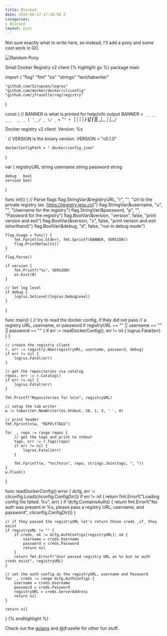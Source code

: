 ```yaml
---
title: Blocked
date: 2016-06-17 17:30:50 Z
categories:
- Blocked
layout: post
---
```


Not sure exactly what to write here, so instead, I'll add a pony and some cool work in GO.

![Random Pony](https://bukkit.service.drive-now.com/public/sayhello.png)
    
Small Docker Registry v2 client
{% highlight go %}
package main

import (
	"flag"
	"fmt"
	"os"
	"strings"
	"text/tabwriter"

	"github.com/Sirupsen/logrus"
	"github.com/docker/docker/cliconfig"
	"github.com/jfrazelle/reg/registry"
)

const (
	// BANNER is what is printed for help/info output
	BANNER = ` _ __ ___  __ _
| '__/ _ \/ _` + "`" + ` |
| | |  __/ (_| |
|_|  \___|\__, |
          |___/

 Docker registry v2 client.
 Version: %s

`
	// VERSION is the binary version.
	VERSION = "v0.1.0"

	dockerConfigPath = ".docker/config.json"
)

var (
	registryURL string
	username    string
	password    string

	debug   bool
	version bool
)

func init() {
	// Parse flags
	flag.StringVar(&registryURL, "r", "", "Url to the private registry (ex. https://registry.jess.co)")
	flag.StringVar(&username, "u", "", "Username for the registry")
	flag.StringVar(&password, "p", "", "Password for the registry")
	flag.BoolVar(&version, "version", false, "print version and exit")
	flag.BoolVar(&version, "v", false, "print version and exit (shorthand)")
	flag.BoolVar(&debug, "d", false, "run in debug mode")

	flag.Usage = func() {
		fmt.Fprint(os.Stderr, fmt.Sprintf(BANNER, VERSION))
		flag.PrintDefaults()
	}

	flag.Parse()

	if version {
		fmt.Printf("%s", VERSION)
		os.Exit(0)
	}

	// Set log level
	if debug {
		logrus.SetLevel(logrus.DebugLevel)
	}
}

func main() {
	// try to read the docker config, if they did not pass
	// a registry URL, username, or password
	if registryURL == "" || username == "" || password == "" {
		if err := readDockerConfig(); err != nil {
			logrus.Fatal(err)
		}
	}

	// create the registry client
	r, err := registry.New(registryURL, username, password, debug)
	if err != nil {
		logrus.Fatal(err)
	}

	// get the repositories via catalog
	repos, err := r.Catalog()
	if err != nil {
		logrus.Fatal(err)
	}

	fmt.Printf("Repositories for %s\n", registryURL)

	// setup the tab writer
	w := tabwriter.NewWriter(os.Stdout, 20, 1, 3, ' ', 0)

	// print header
	fmt.Fprintln(w, "REPO\tTAGS")

	for _, repo := range repos {
		// get the tags and print to stdout
		tags, err := r.Tags(repo)
		if err != nil {
			logrus.Fatal(err)
		}

		fmt.Fprintf(w, "%s\t%s\n", repo, strings.Join(tags, ", "))
	}
	w.Flush()
}

func readDockerConfig() error {
	dcfg, err := cliconfig.Load(cliconfig.ConfigDir())
	if err != nil {
		return fmt.Errorf("Loading config file failed: %v", err)
	}
	if !dcfg.ContainsAuth() {
		return fmt.Errorf("No auth was present in %s, please pass a registry URL, username, and password", cliconfig.ConfigDir())
	}

	// if they passed the registryURL let's return those creds _if_ they exist
	if registryURL != "" {
		if creds, ok := dcfg.AuthConfigs[registryURL]; ok {
			username = creds.Username
			password = creds.Password
			return nil
		}
		return fmt.Errorf("User passed registry URL as %s but no auth creds exist", registryURL)
	}

	// set the auth config as the registryURL, username and Password
	for _, creds := range dcfg.AuthConfigs {
		username = creds.Username
		password = creds.Password
		registryURL = creds.ServerAddress
		return nil
	}

	return nil
}
{% endhighlight %}

Check out the [golang][go-lang] and @jfrazelle for other fun stuff..

[go-lang]: https://tour.golang.org/welcome/1
